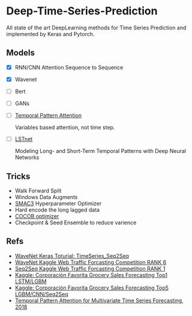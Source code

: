 # Deep-Time-Series-Prediction
All state of the art DeepLearning methods for Time Series Prediction and implemented by Keras and Pytorch.

## Models

- [x] RNN/CNN Attention Sequence to Sequence

- [x] Wavenet

- [ ] Bert

- [ ] GANs

- [ ] [Temporal Pattern Attention](https://github.com/gantheory/TPA-LSTM) 

  Variables based attention, not time step.

- [ ] [LSTnet](https://github.com/laiguokun/LSTNet/blob/master/models/LSTNet.py)

  Modeling Long- and Short-Term Temporal Patterns with Deep Neural Networks

## Tricks

- Walk Forward Split
- Windows Data Augments
- [SMAC3](https://automl.github.io/SMAC3/stable/) Hyperparameter Optimizer
- Hard encode the long lagged data
- [COCOB optimizer](https://arxiv.org/abs/1705.07795)
- Checkpoint & Seed Ensemble to reduce varience

## Refs

- [WaveNet Keras Toturial: TimeSeries_Seq2Seq](https://github.com/JEddy92/TimeSeries_Seq2Seq)
- [WaveNet Kaggle Web Traffic Forcasting Competition RANK 6](https://github.com/sjvasquez/web-traffic-forecasting)
- [Seq2Seq Kaggle Web Traffic Forcasting Competition RANK 1](https://www.kaggle.com/c/web-traffic-time-series-forecasting/discussion/43795#latest-631996)
- [Kaggle: Corporación Favorita Grocery Sales Forecasting Top1 LSTM/LGBM](https://www.kaggle.com/c/favorita-grocery-sales-forecasting/discussion/47582)
- [Kaggle: Corporación Favorita Grocery Sales Forecasting Top5 LGBM/CNN/Seq2Seq](https://www.kaggle.com/c/favorita-grocery-sales-forecasting/discussion/47556)
- [Temporal Pattern Attention for Multivariate Time Series Forecasting, 2018](https://arxiv.org/abs/1809.04206)


